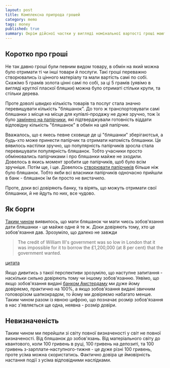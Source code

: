 ```yaml
---
layout: post
title: Комплексна припрода грошей
category: memo
tags: money 
published: true
summary: Окрім дійсної частки у вигляді номінальної вартості гроші мають ще й уявну - довіру
---
```


## Коротко про гроші

Не так давно гроші були певним видом товару, в обмін на який можна було отримати ті чи інші товари й послуги. Такі гроші переважно створювались із цінного матеріалу та мали вартість самі по собі. Скажімо 5 грамів золота цінні самі по собі, за ці 5 грамів (уявімо в вигляді круглої пласкої бляшки) можна було отриматі стільки крупи, та стільки дерева. 

Проте доволі швидко кількість товарів та послуг стала значно перевищувати кількість "бляшанок". До того ж транспортовувати самі бляшанки з місця на місце для купівлі-продажу не дуже зручно, тож їх було [замінено на папірчики](http://en.wikipedia.org/wiki/History_of_money#Banknotes), які підтверджували готовність віддати відповідну кількість "бляшанок" в обмін на цей папірчик.

Вважалось, що є якесь певне сховище де ці "бляшанки" зберігаютсья, а будь-хто може принести папірчик та отримати натомість бляшанки. Це вявилось настілки зручно, що популярність папірчиків зросла стала перевишувати популярність бляшанок. Тобто учасники просто обмінювались папірчиками і про бляшанки майже не зходили. Довелось в якись момент зробити ще папірчиків, щоб було всім зручніше. Потім ще, і ще. Довелось [створювати папірчиків](http://en.wikipedia.org/wiki/Fractional-reserve_banking#History) більше ніж було бляшанок. Тобто якби всі власники папірчиків одночасно прийшли в банк - бляшанок їм би просто не вистачило. 

Проте, доки всі довіряють банку, та вірять, що можуть отримати свої бляшанки, й не йдуть по них, все чудово. 

## Як борги

[Таким чином](http://en.wikipedia.org/wiki/History_of_banking#Debt_as_a_new_kind_of_money) виявилось, що мати бляшанок чи мати чиєсь зобов'язання дати бляшанки - це майже одне й те ж. Доки довіряють тому, хто це зобов'язання дав. Зрозуміло, що далеко не завжди 

> The credit of William III's government was so low in London that it was impossible for it to borrow the £1,200,000 (at 8 per cent) that the government wanted.

[цитата](http://en.wikipedia.org/wiki/Central_bank#History)

Якщо дивитись з такої перспективи зрозуміло, що наступне запитання - наскільки сильно довіряють тому чи іншому зобов'язанню. Уявімо, що якщо зобов'язання видані [банком Амстердаму](http://en.wikipedia.org/wiki/Bank_of_Amsterdam) ми дуже йому довіряємо, практично на 100%, а якщо зобов'язання видані звичним головорізом шапкокрадом, то йому ми довіряємо набагато менше. Таким чином разом із явною цифрою, що позначає розмір зобов'язання в нас з'являється ще одна, неявна - розмір довіри. 

## Невизначеність

Таким чином ми перейшли зі світу повної визначеності у світ не повної визначеності. Від бляшанок до зобов'язань.  Від матеріального світу до квантового, коли 100 гривень в руці,  100 гривень на депозиті, та 100 гривень з-зарплати-наступного-тижня - це дуже різні 100 гривень, проте усіма можна скористатись. Фактично довіра це ймовірність настання події з усіма відповідними наслідками.